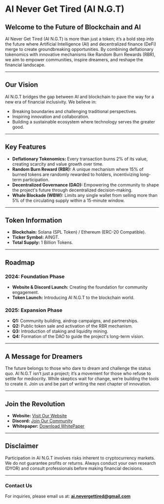 
# AI Never Get Tired (AI N.G.T)

## Welcome to the Future of Blockchain and AI
AI Never Get Tired (AI N.G.T) is more than just a token; it’s a bold step into the future where Artificial Intelligence (AI) and decentralized finance (DeFi) merge to create groundbreaking opportunities. By combining deflationary tokenomics with innovative mechanisms like Random Burn Rewards (RBR), we aim to empower communities, inspire dreamers, and reshape the financial landscape.

---

## Our Vision
AI N.G.T bridges the gap between AI and blockchain to pave the way for a new era of financial inclusivity. We believe in:
- Breaking boundaries and challenging traditional perspectives.
- Inspiring innovation and collaboration.
- Building a sustainable ecosystem where technology serves the greater good.

---

## Key Features
- **Deflationary Tokenomics:** Every transaction burns 2% of its value, creating scarcity and value growth over time.
- **Random Burn Reward (RBR):** A unique mechanism where 15% of burned tokens are randomly rewarded to holders, incentivizing long-term participation.
- **Decentralized Governance (DAO):** Empowering the community to shape the project's future through decentralized decision-making.
- **Whale Blockade (WBW):** Limits any single wallet from selling more than 5% of the circulating supply within a 15-minute window.
---

## Token Information
- **Blockchain:** Solana (SPL Token) / Ethereum (ERC-20 Compatible).
- **Ticker Symbol:** AINGT.
- **Total Supply:** 1 Billion Tokens.

---

## Roadmap
### 2024: Foundation Phase
- **Website & Discord Launch:** Creating the foundation for community engagement.
- **Token Launch:** Introducing AI N.G.T to the blockchain world.

### 2025: Expansion Phase
- **Q1:** Community building, airdrop campaigns, and partnerships.
- **Q2:** Public token sale and activation of the RBR mechanism.
- **Q3:** Introduction of staking and liquidity mining.
- **Q4:** Formation of the DAO to guide the project's long-term vision.

---

## A Message for Dreamers
The future belongs to those who dare to dream and challenge the status quo. AI N.G.T isn’t just a project; it’s a movement for those who refuse to settle for mediocrity. While skeptics wait for change, we’re building the tools to create it. Join us and be part of writing the next chapter of innovation.

---

## Join the Revolution
- **Website:** [Visit Our Website](https://aingt.github.io/AI-NGT/)
- **Discord:** [Join Our Community](https://discord.gg/ett8XNGC)
- **Whitepaper:** [Download WhitePaper](https://github.com/AINGT/AI_NGT_Project/blob/main/AI_NGT_Whitepaper_Improved.pdf)
---

## Disclaimer
Participation in AI N.G.T involves risks inherent to cryptocurrency markets. We do not guarantee profits or returns. Always conduct your own research (DYOR) and consult professionals before making financial decisions.

---

### Contact Us
For inquiries, please email us at: **ai.nevergettired@gmail.com**
